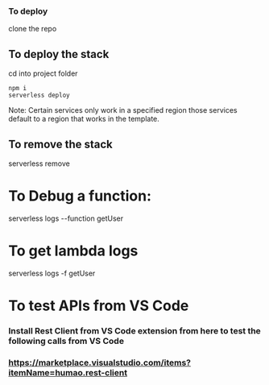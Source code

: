 ### To deploy
clone the repo

## To deploy the stack
cd into project folder
```
npm i
serverless deploy
```
Note: Certain services only work in a specified region those services default to a region that works in the template.

## To remove the stack
serverless remove


# To Debug a function:
serverless logs --function getUser


# To get lambda logs 
serverless logs -f getUser

# To test APIs from VS Code
### Install Rest Client from VS Code extension from here to test the following calls from VS Code
### https://marketplace.visualstudio.com/items?itemName=humao.rest-client

